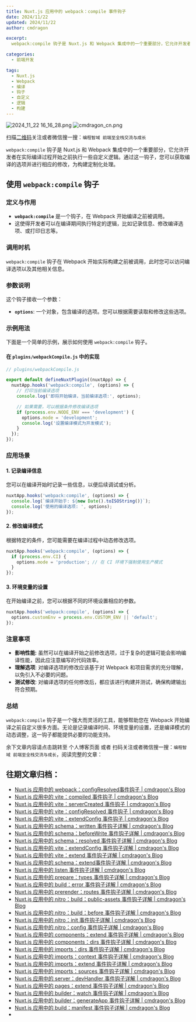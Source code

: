 ```yaml
---
title: Nuxt.js 应用中的 webpack：compile 事件钩子
date: 2024/11/22
updated: 2024/11/22
author: cmdragon

excerpt:
  webpack:compile 钩子是 Nuxt.js 和 Webpack 集成中的一个重要部分，它允许开发者在实际编译过程开始之前执行一些自定义逻辑。通过这一钩子，您可以获取编译的选项并进行相应的修改，为构建定制化处理。

categories:
  - 前端开发

tags:
  - Nuxt.js
  - Webpack
  - 编译
  - 钩子
  - 自定义
  - 逻辑
  - 构建
---
```


<img src="https://static.cmdragon.cn/blog/images/2024_11_22 16_16_28.png@blog" title="2024_11_22 16_16_28.png" alt="2024_11_22 16_16_28.png"/>

<img src="https://static.cmdragon.cn/blog/images/cmdragon_cn.png" title="cmdragon_cn.png" alt="cmdragon_cn.png"/>


扫描[二维码](https://static.cmdragon.cn/blog/images/cmdragon_cn.png)关注或者微信搜一搜：`编程智域 前端至全栈交流与成长`



`webpack:compile` 钩子是 Nuxt.js 和 Webpack 集成中的一个重要部分，它允许开发者在实际编译过程开始之前执行一些自定义逻辑。通过这一钩子，您可以获取编译的选项并进行相应的修改，为构建定制化处理。

## 使用 `webpack:compile` 钩子

### 定义与作用

- **`webpack:compile`** 是一个钩子，在 Webpack 开始编译之前被调用。
- 这使得开发者可以在编译期间执行特定的逻辑，比如记录信息、修改编译选项、或打印日志等。

### 调用时机

`webpack:compile` 钩子在 Webpack 开始实际构建之前被调用，此时您可以访问编译选项以及其他相关信息。

### 参数说明

这个钩子接收一个参数：

- **`options`**: 一个对象，包含编译的选项。您可以根据需要读取和修改这些选项。

### 示例用法

下面是一个简单的示例，展示如何使用 `webpack:compile` 钩子。

#### 在 `plugins/webpackCompile.js` 中的实现

```javascript
// plugins/webpackCompile.js

export default defineNuxtPlugin((nuxtApp) => {
  nuxtApp.hooks('webpack:compile', (options) => {
    // 打印当前编译选项
    console.log('即将开始编译，当前编译选项:', options);

    // 如果需要，可以根据条件修改编译选项
    if (process.env.NODE_ENV === 'development') {
      options.mode = 'development';
      console.log('设置编译模式为开发模式');
    }
  });
});
```

### 应用场景

#### 1. 记录编译信息

您可以在编译开始时记录一些信息，以便后续调试或分析。

```javascript
nuxtApp.hooks('webpack:compile', (options) => {
  console.log(`编译开始于: ${new Date().toISOString()}`);
  console.log('使用的编译选项: ', options);
});
```

#### 2. 修改编译模式

根据特定的条件，您可能需要在编译过程中动态修改选项。

```javascript
nuxtApp.hooks('webpack:compile', (options) => {
  if (process.env.CI) {
    options.mode = 'production'; // 在 CI 环境下强制使用生产模式
  }
});
```

#### 3. 环境变量的设置

在开始编译之前，您可以根据不同的环境设置相应的参数。

```javascript
nuxtApp.hooks('webpack:compile', (options) => {
  options.customEnv = process.env.CUSTOM_ENV || 'default';
});
```

### 注意事项

- **影响性能**: 虽然可以在编译开始之前修改选项，过于复杂的逻辑可能会影响编译性能，因此应注意编写的代码效率。
- **理解选项**: 对编译选项的修改应该基于对 Webpack 和项目需求的充分理解，以免引入不必要的问题。
- **测试修改**: 对编译选项的任何修改后，都应该进行构建并测试，确保构建输出符合预期。

### 总结

`webpack:compile` 钩子是一个强大而灵活的工具，能够帮助您在 Webpack 开始编译之前自定义很多方面。无论是记录编译时间、环境变量的设置，还是编译模式的动态调整，这一钩子都能提供必要的功能支持。

余下文章内容请点击跳转至 个人博客页面 或者 扫码关注或者微信搜一搜：`编程智域 前端至全栈交流与成长`，阅读完整的文章：

## 往期文章归档：

- [Nuxt.js 应用中的 webpack：configResolved事件钩子 | cmdragon's Blog](https://blog.cmdragon.cn/posts/afe62aeeaf6f/)
- [Nuxt.js 应用中的 vite：compiled 事件钩子 | cmdragon's Blog](https://blog.cmdragon.cn/posts/973541933f38/)
- [Nuxt.js 应用中的 vite：serverCreated 事件钩子 | cmdragon's Blog](https://blog.cmdragon.cn/posts/ab7710befd8e/)
- [Nuxt.js 应用中的 vite：configResolved 事件钩子 | cmdragon's Blog](https://blog.cmdragon.cn/posts/1266785cead8/)
- [Nuxt.js 应用中的 vite：extendConfig 事件钩子 | cmdragon's Blog](https://blog.cmdragon.cn/posts/e1ea2c9a1566/)
- [Nuxt.js 应用中的 schema：written 事件钩子详解 | cmdragon's Blog](https://blog.cmdragon.cn/posts/11121d82a55c/)
- [Nuxt.js 应用中的 schema：beforeWrite 事件钩子详解 | cmdragon's Blog](https://blog.cmdragon.cn/posts/14f648e6cb9f/)
- [Nuxt.js 应用中的 schema：resolved 事件钩子详解 | cmdragon's Blog](https://blog.cmdragon.cn/posts/c343331f3f06/)
- [Nuxt.js 应用中的 vite：extendConfig 事件钩子详解 | cmdragon's Blog](https://blog.cmdragon.cn/posts/5ea147f7e6ee/)
- [Nuxt.js 应用中的 vite：extend 事件钩子详解 | cmdragon's Blog](https://blog.cmdragon.cn/posts/76f8905ddea2/)
- [Nuxt.js 应用中的 schema：extend事件钩子详解 | cmdragon's Blog](https://blog.cmdragon.cn/posts/271e7f413d3a/)
- [Nuxt.js 应用中的 listen 事件钩子详解 | cmdragon's Blog](https://blog.cmdragon.cn/posts/bfdfe1fbb4cc/)
- [Nuxt.js 应用中的 prepare：types 事件钩子详解 | cmdragon's Blog](https://blog.cmdragon.cn/posts/a893a1ffa34a/)
- [Nuxt.js 应用中的 build：error 事件钩子详解 | cmdragon's Blog](https://blog.cmdragon.cn/posts/6ea046edf756/)
- [Nuxt.js 应用中的 prerender：routes 事件钩子详解 | cmdragon's Blog](https://blog.cmdragon.cn/posts/925363b7ba91/)
- [Nuxt.js 应用中的 nitro：build：public-assets 事件钩子详解 | cmdragon's Blog](https://blog.cmdragon.cn/posts/e3ab63fec9ce/)
- [Nuxt.js 应用中的 nitro：build：before 事件钩子详解 | cmdragon's Blog](https://blog.cmdragon.cn/posts/1c70713c402c/)
- [Nuxt.js 应用中的 nitro：init 事件钩子详解 | cmdragon's Blog](https://blog.cmdragon.cn/posts/8122bb43e5c6/)
- [Nuxt.js 应用中的 nitro：config 事件钩子详解 | cmdragon's Blog](https://blog.cmdragon.cn/posts/61ef115005d4/)
- [Nuxt.js 应用中的 components：extend 事件钩子详解 | cmdragon's Blog](https://blog.cmdragon.cn/posts/f1df4f41c9a9/)
- [Nuxt.js 应用中的 components：dirs 事件钩子详解 | cmdragon's Blog](https://blog.cmdragon.cn/posts/0f896139298c/)
- [Nuxt.js 应用中的 imports：dirs 事件钩子详解 | cmdragon's Blog](https://blog.cmdragon.cn/posts/ddb970c3c508/)
- [Nuxt.js 应用中的 imports：context 事件钩子详解 | cmdragon's Blog](https://blog.cmdragon.cn/posts/95d21c3b16f6/)
- [Nuxt.js 应用中的 imports：extend 事件钩子详解 | cmdragon's Blog](https://blog.cmdragon.cn/posts/002d9daf4c46/)
- [Nuxt.js 应用中的 imports：sources 事件钩子详解 | cmdragon's Blog](https://blog.cmdragon.cn/posts/f4858dcadca1/)
- [Nuxt.js 应用中的 server：devHandler 事件钩子详解 | cmdragon's Blog](https://blog.cmdragon.cn/posts/801ed4ce0612/)
- [Nuxt.js 应用中的 pages：extend 事件钩子详解 | cmdragon's Blog](https://blog.cmdragon.cn/posts/83af28e7c789/)
- [Nuxt.js 应用中的 builder：watch 事件钩子详解 | cmdragon's Blog](https://blog.cmdragon.cn/posts/fa5b7db36d2d/)
- [Nuxt.js 应用中的 builder：generateApp 事件钩子详解 | cmdragon's Blog](https://blog.cmdragon.cn/posts/adc96aee3b3c/)
- [Nuxt.js 应用中的 build：manifest 事件钩子详解 | cmdragon's Blog](https://blog.cmdragon.cn/posts/523de9001247/)
-

